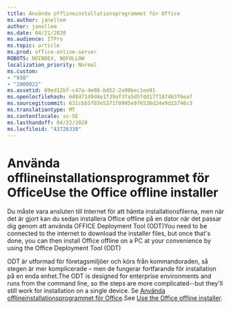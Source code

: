 ```yaml
---
title: Använda offlineinstallationsprogrammet för Office
ms.author: janellem
author: janellem
ms.date: 04/21/2020
ms.audience: ITPro
ms.topic: article
ms.prod: office-online-server
ROBOTS: NOINDEX, NOFOLLOW
localization_priority: Normal
ms.custom:
- "938"
- "2000022"
ms.assetid: 69ed12bf-c47a-4e08-bd52-2a90bec1ee91
ms.openlocfilehash: 6d847149d4e1f39af3fa5d5fdd17f187463f6ea7
ms.sourcegitcommit: 631cbb5f03e5371f0995e976536d24e9d13746c3
ms.translationtype: MT
ms.contentlocale: sv-SE
ms.lasthandoff: 04/22/2020
ms.locfileid: "43726338"
---
```

# <a name="use-the-office-offline-installer"></a><span data-ttu-id="85305-102">Använda offlineinstallationsprogrammet för Office</span><span class="sxs-lookup"><span data-stu-id="85305-102">Use the Office offline installer</span></span>

<span data-ttu-id="85305-103">Du måste vara ansluten till Internet för att hämta installationsfilerna, men när det är gjort kan du sedan installera Office offline på en dator när det passar dig genom att använda OFFICE Deployment Tool (ODT)</span><span class="sxs-lookup"><span data-stu-id="85305-103">You need to be connected to the internet to download the installer files, but once that's done, you can then install Office offline on a PC at your convenience by using the Office Deployment Tool (ODT)</span></span>

<span data-ttu-id="85305-104">ODT är utformad för företagsmiljöer och körs från kommandoraden, så stegen är mer komplicerade – men de fungerar fortfarande för installation på en enda enhet.</span><span class="sxs-lookup"><span data-stu-id="85305-104">The ODT is designed for enterprise environments and runs from the command line, so the steps are more complicated--but they'll still work for installation on a single device.</span></span> <span data-ttu-id="85305-105">Se [Använda offlineinstallationsprogrammet för Office](https://support.office.com/article/f0a85fe7-118f-41cb-a791-d59cef96ad1c?wt.mc_id=Alchemy_ClientDIA).</span><span class="sxs-lookup"><span data-stu-id="85305-105">See [Use the Office offline installer](https://support.office.com/article/f0a85fe7-118f-41cb-a791-d59cef96ad1c?wt.mc_id=Alchemy_ClientDIA).</span></span>
  